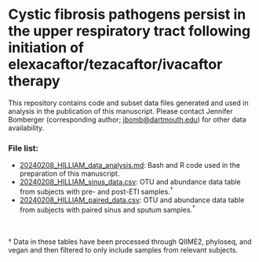 # Cystic fibrosis pathogens persist in the upper respiratory tract following initiation of elexacaftor/tezacaftor/ivacaftor therapy

This repository contains code and subset data files generated and used in analysis in the publication of this manuscript. Please contact Jennifer Bomberger (corresponding author; jbomb@dartmouth.edu) for other data availability.

### File list:
* <a href="https://github.com/yasminhilliam/sinus_ETI/blob/main/20240108_HILLIAM_data_analysis.md">20240208_HILLIAM_data_analysis.md</a>: Bash and R code used in the preparation of this manuscript.<br>
* <a href="https://github.com/yasminhilliam/sinus_ETI/blob/main/20240208_HILLIAM_sinus_data.csv">20240208_HILLIAM_sinus_data.csv</a>: OTU and abundance data table from subjects with pre- and post-ETI samples.<sup><span>&#8224;</span></sup><br>
* <a href="https://github.com/yasminhilliam/sinus_ETI/blob/main/20240208_HILLIAM_paired_data.csv">20240208_HILLIAM_paired_data.csv</a>:  OTU and abundance data table from subjects with paired sinus and sputum samples.<sup><span>&#8224;</span></sup>
<br>
<br>
<span>&#8224;</span> Data in these tables have been processed through QIIME2, phyloseq, and vegan and then filtered to only include samples from relevant subjects.
